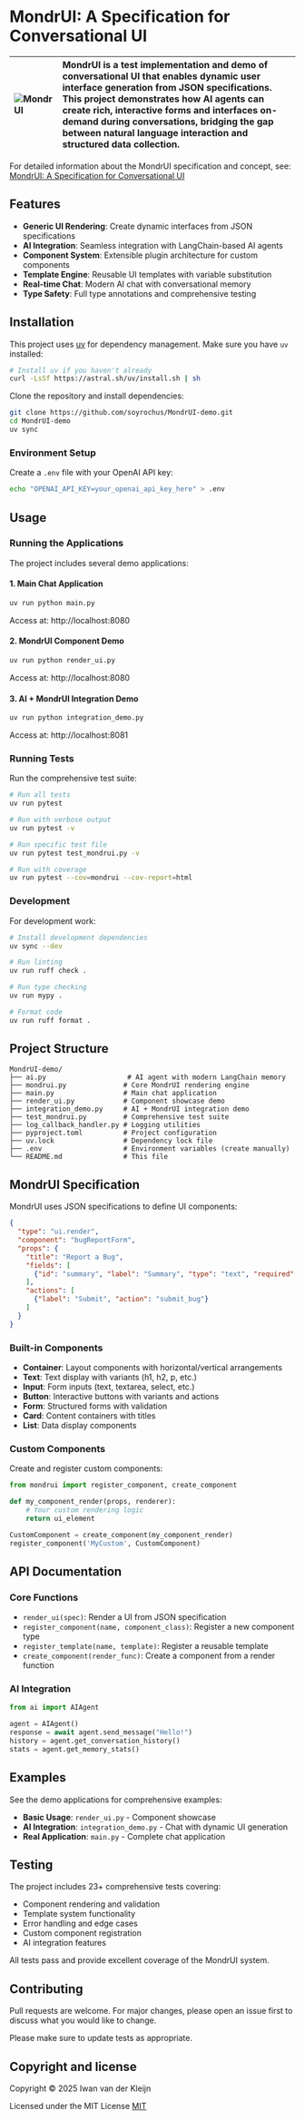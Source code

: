 # MondrUI: A Specification for Conversational UI


| ![MondrUI](images/mondrui.png) | MondrUI is a test implementation and demo of conversational UI that enables dynamic user interface generation from JSON specifications. This project demonstrates how AI agents can create rich, interactive forms and interfaces on-demand during conversations, bridging the gap between natural language interaction and structured data collection. |
| :---- | :---- |



For detailed information about the MondrUI specification and concept, see: [MondrUI: A Specification for Conversational UI](mondrui_article.md)

## Features

- **Generic UI Rendering**: Create dynamic interfaces from JSON specifications
- **AI Integration**: Seamless integration with LangChain-based AI agents
- **Component System**: Extensible plugin architecture for custom components
- **Template Engine**: Reusable UI templates with variable substitution
- **Real-time Chat**: Modern AI chat with conversational memory
- **Type Safety**: Full type annotations and comprehensive testing

## Installation

This project uses [uv](https://github.com/astral-sh/uv) for dependency management. Make sure you have `uv` installed:

```bash
# Install uv if you haven't already
curl -LsSf https://astral.sh/uv/install.sh | sh
```

Clone the repository and install dependencies:

```bash
git clone https://github.com/soyrochus/MondrUI-demo.git
cd MondrUI-demo
uv sync
```

### Environment Setup

Create a `.env` file with your OpenAI API key:

```bash
echo "OPENAI_API_KEY=your_openai_api_key_here" > .env
```

## Usage

### Running the Applications

The project includes several demo applications:

#### 1. Main Chat Application
```bash
uv run python main.py
```
Access at: http://localhost:8080

#### 2. MondrUI Component Demo
```bash
uv run python render_ui.py
```
Access at: http://localhost:8080

#### 3. AI + MondrUI Integration Demo
```bash
uv run python integration_demo.py
```
Access at: http://localhost:8081

### Running Tests

Run the comprehensive test suite:

```bash
# Run all tests
uv run pytest

# Run with verbose output
uv run pytest -v

# Run specific test file
uv run pytest test_mondrui.py -v

# Run with coverage
uv run pytest --cov=mondrui --cov-report=html
```

### Development

For development work:

```bash
# Install development dependencies
uv sync --dev

# Run linting
uv run ruff check .

# Run type checking
uv run mypy .

# Format code
uv run ruff format .
```

## Project Structure

```
MondrUI-demo/
├── ai.py                    # AI agent with modern LangChain memory
├── mondrui.py              # Core MondrUI rendering engine
├── main.py                 # Main chat application
├── render_ui.py            # Component showcase demo
├── integration_demo.py     # AI + MondrUI integration demo
├── test_mondrui.py         # Comprehensive test suite
├── log_callback_handler.py # Logging utilities
├── pyproject.toml          # Project configuration
├── uv.lock                 # Dependency lock file
├── .env                    # Environment variables (create manually)
└── README.md               # This file
```

## MondrUI Specification

MondrUI uses JSON specifications to define UI components:

```json
{
  "type": "ui.render",
  "component": "bugReportForm",
  "props": {
    "title": "Report a Bug",
    "fields": [
      {"id": "summary", "label": "Summary", "type": "text", "required": true}
    ],
    "actions": [
      {"label": "Submit", "action": "submit_bug"}
    ]
  }
}
```

### Built-in Components

- **Container**: Layout components with horizontal/vertical arrangements
- **Text**: Text display with variants (h1, h2, p, etc.)
- **Input**: Form inputs (text, textarea, select, etc.)
- **Button**: Interactive buttons with variants and actions
- **Form**: Structured forms with validation
- **Card**: Content containers with titles
- **List**: Data display components

### Custom Components

Create and register custom components:

```python
from mondrui import register_component, create_component

def my_component_render(props, renderer):
    # Your custom rendering logic
    return ui_element

CustomComponent = create_component(my_component_render)
register_component('MyCustom', CustomComponent)
```

## API Documentation

### Core Functions

- `render_ui(spec)`: Render a UI from JSON specification
- `register_component(name, component_class)`: Register a new component type
- `register_template(name, template)`: Register a reusable template
- `create_component(render_func)`: Create a component from a render function

### AI Integration

```python
from ai import AIAgent

agent = AIAgent()
response = await agent.send_message("Hello!")
history = agent.get_conversation_history()
stats = agent.get_memory_stats()
```

## Examples

See the demo applications for comprehensive examples:

- **Basic Usage**: `render_ui.py` - Component showcase
- **AI Integration**: `integration_demo.py` - Chat with dynamic UI generation
- **Real Application**: `main.py` - Complete chat application

## Testing

The project includes 23+ comprehensive tests covering:

- Component rendering and validation
- Template system functionality
- Error handling and edge cases
- Custom component registration
- AI integration features

All tests pass and provide excellent coverage of the MondrUI system.



## Contributing

Pull requests are welcome. For major changes, please open an issue first
to discuss what you would like to change.

Please make sure to update tests as appropriate.

## Copyright and license

Copyright © 2025 Iwan van der Kleijn

Licensed under the MIT License
[MIT](https://choosealicense.com/licenses/mit/)